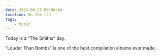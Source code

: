 ```yaml
---
date: 2023-08-23 09:06:04
location: On the run
tags:
    - music
---
```


Today is a “The Smiths” day.

“Louder Than Bombs” is one of the best compilation albums ever made.
